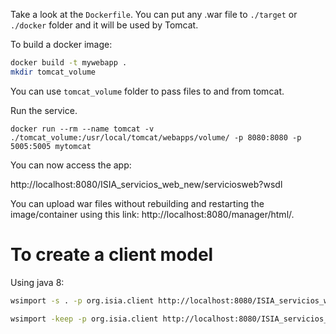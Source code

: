 Take a look at the `Dockerfile`.
You can put any .war file to `./target` or `./docker` folder and it will be used by Tomcat. 

To build a docker image:
```sh
docker build -t mywebapp .
mkdir tomcat_volume
```

You can use `tomcat_volume` folder to pass files to and from tomcat.  

Run the service.
```shell
docker run --rm --name tomcat -v ./tomcat_volume:/usr/local/tomcat/webapps/volume/ -p 8080:8080 -p 5005:5005 mytomcat
```

You can now access the app:

http://localhost:8080/ISIA_servicios_web_new/serviciosweb?wsdl

You can upload war files without rebuilding and restarting the image/container using this link: 
http://localhost:8080/manager/html/.

# To create a client model

Using java 8:
```sh 
wsimport -s . -p org.isia.client http://localhost:8080/ISIA_servicios_web/serviciosweb\?wsdl
```

```sh
wsimport -keep -p org.isia.client http://localhost:8080/ISIA_servicios_web/serviciosweb\?wsdl
```

